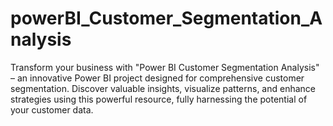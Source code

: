# powerBI_Customer_Segmentation_Analysis
 Transform your business with "Power BI Customer Segmentation Analysis" – an innovative Power BI project designed for comprehensive customer segmentation. Discover valuable insights, visualize patterns, and enhance strategies using this powerful resource, fully harnessing the potential of your customer data.
